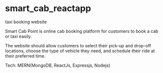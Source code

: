 # smart_cab_reactapp
taxi booking website

Smart Cab Point is online cab booking platform for
customers to book a cab or taxi easily.

The website should allow customers to select their
pick-up and drop-off locations, choose the type of
vehicle they need, and schedule their ride at their
preferred time.

Tech: MERN(MongoDB, ReactJs, Expressjs, Nodejs)
